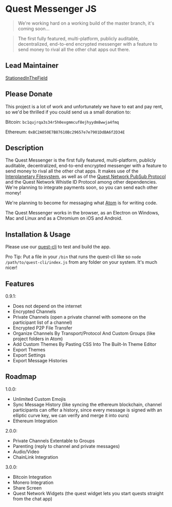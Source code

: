 # Quest Messenger JS
> We're working hard on a working build of the master branch, it's coming soon...

> The first fully featured, multi-platform, publicly auditable, decentralized, end-to-end encrypted messenger with a feature to send money to rival all the other chat apps out there.

## Lead Maintainer

[StationedInTheField](https://github.com/StationedInTheField)

## Please Donate
This project is a lot of work and unfortunately we have to eat and pay rent, so we'd be thrilled if you could send us a small donation to:

Bitcoin:
`bc1qujrqa3s34r5h0exgmmcuf8ejhyydm8wwja4fmq`

Ethereum:
`0xBC2A050E7B87610Bc29657e7e7901DdBA6f2D34E`

## Description

The Quest Messenger is the first fully featured, multi-platform, publicly auditable, decentralized, end-to-end encrypted messenger with a feature to send money to rival all the other chat apps. It makes use of the [Interplanetary Filesystem](https://ipfs.io), as well as of the [Quest Network PubSub Protocol](https://github.com/QuestNetwork/quest-pubsub-js) and the Quest Network Whistle ID Protocol among other dependencies. We're planning to integrate payments soon, so you can send each other money!

We're planning to become for messaging what [Atom](https://atom.io) is for writing code.

The Quest Messenger works in the browser, as an Electron on Windows, Mac and Linux and as a Chromium on iOS and Android.

## Installation & Usage

Please use our [quest-cli](https://github.com/QuestNetwork/quest-cli) to test and build the app.

Pro Tip: Put a file in your `/bin` that runs the quest-cli like so `node /path/to/quest-cli/index.js` from any folder on your system. It's much nicer!

## Features

0.9.1:
- Does not depend on the internet
- Encrypted Channels 
- Private Channels (open a private channel with someone on the participant list of a channel)
- Encrypted P2P File Transfer 
- Organize Channels By Transport/Protocol And Custom Groups (like project folders in Atom)
- Add Custom Themes By Pasting CSS Into The Built-In Theme Editor
- Export Themes 
- Export Settings
- Export Message Histories

## Roadmap

1.0.0:
- Unlimited Custom Emojis
- Sync Message History (like syncing the ethereum blockchain, channel participants can offer a history, since every message is signed with an elliptic curve key, we can verify and merge it into ours)
- Ethereum Integration


2.0.0:
- Private Channels Extentable to Groups
- Parenting (reply to channel and private messages)
- Audio/Video
- ChainLink Integration

3.0.0:
- Bitcoin Integration
- Monero Integration
- Share Screen
- Quest Network Widgets (the quest widget lets you start quests straight from the chat app)
